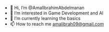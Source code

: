 - 👋 Hi, I’m @AmalIbrahimAbdelmanan
- 👀 I’m interested in Game Development and AI
- 🌱 I’m currently learning the basics
- 📫 How to reach me amalibrah09@gmail.com
